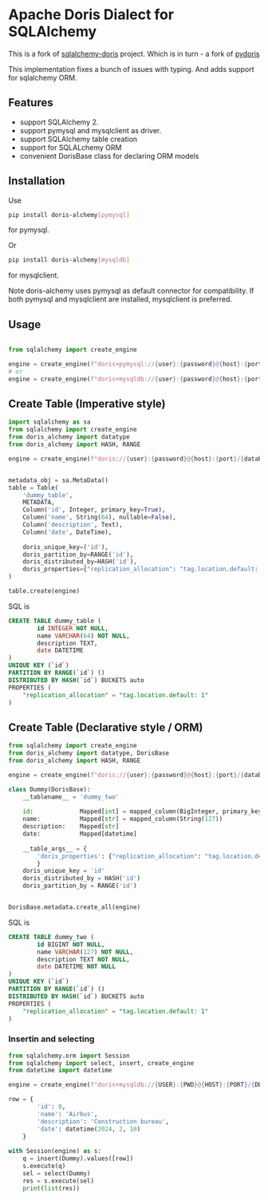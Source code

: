 # Apache Doris Dialect for SQLAlchemy

This is a fork of [sqlalchemy-doris](https://github.com/actcwlf/sqlalchemy-doris) project.
Which is in turn - a fork of [pydoris](https://pypi.org/project/pydoris/1.0.1/)

This implementation fixes a bunch of issues with typing. And adds support for sqlalchemy ORM.

## Features
* support SQLAlchemy 2.
* support pymysql and mysqlclient as driver.
* support SQLAlchemy table creation
* support for SQLALchemy ORM
* convenient DorisBase class for declaring ORM models

## Installation
Use
```bash
pip install doris-alchemy[pymysql]
```
for pymysql.

Or

```bash
pip install doris-alchemy[mysqldb]
```
for mysqlclient.

Note doris-alchemy uses pymysql as default connector for compatibility. 
If both pymysql and mysqlclient are installed, mysqlclient is preferred.


## Usage
```python

from sqlalchemy import create_engine

engine = create_engine(f"doris+pymysql://{user}:{password}@{host}:{port}/{database}?charset=utf8mb4")
# or
engine = create_engine(f"doris+mysqldb://{user}:{password}@{host}:{port}/{database}?charset=utf8mb4")

```

## Create Table (Imperative style)
```python
import sqlalchemy as sa
from sqlalchemy import create_engine
from doris_alchemy import datatype
from doris_alchemy import HASH, RANGE

engine = create_engine(f"doris://{user}:{password}@{host}:{port}/{database}?charset=utf8mb4")


metadata_obj = sa.MetaData()
table = Table(
    'dummy_table',
    METADATA,
    Column('id', Integer, primary_key=True),
    Column('name', String(64), nullable=False),
    Column('description', Text),
    Column('date', DateTime),
    
    doris_unique_key=('id'),
    doris_partition_by=RANGE('id'),
    doris_distributed_by=HASH('id'),
    doris_properties={"replication_allocation": "tag.location.default: 1"},
)

table.create(engine)

```

SQL is
```sql
CREATE TABLE dummy_table (
        id INTEGER NOT NULL, 
        name VARCHAR(64) NOT NULL, 
        description TEXT, 
        date DATETIME
)
UNIQUE KEY (`id`)
PARTITION BY RANGE(`id`) ()
DISTRIBUTED BY HASH(`id`) BUCKETS auto
PROPERTIES (
    "replication_allocation" = "tag.location.default: 1"
)
```

## Create Table (Declarative style / ORM)
```python
from sqlalchemy import create_engine
from doris_alchemy import datatype, DorisBase
from doris_alchemy import HASH, RANGE

engine = create_engine(f"doris://{user}:{password}@{host}:{port}/{database}?charset=utf8mb4")

class Dummy(DorisBase):
    __tablename__ = 'dummy_two'
    
    id:             Mapped[int] = mapped_column(BigInteger, primary_key=True)
    name:           Mapped[str] = mapped_column(String(127))
    description:    Mapped[str]
    date:           Mapped[datetime]
    
    __table_args__ = {
        'doris_properties': {"replication_allocation": "tag.location.default: 1"}
        }
    doris_unique_key = 'id'
    doris_distributed_by = HASH('id')
    doris_partition_by = RANGE('id')


DorisBase.metadata.create_all(engine)
```
SQL is 
```sql
CREATE TABLE dummy_two (
        id BIGINT NOT NULL, 
        name VARCHAR(127) NOT NULL, 
        description TEXT NOT NULL, 
        date DATETIME NOT NULL
)
UNIQUE KEY (`id`)
PARTITION BY RANGE(`id`) ()
DISTRIBUTED BY HASH(`id`) BUCKETS auto
PROPERTIES (
    "replication_allocation" = "tag.location.default: 1"
)
```

### Insertin and selecting

```python
from sqlalchemy.orm import Session
from sqlalchemy import select, insert, create_engine
from datetime import datetime

engine = create_engine(f"doris+mysqldb://{USER}:{PWD}@{HOST}:{PORT}/{DB}")

row = {
        'id': 0,
        'name': 'Airbus',
        'description': 'Construction bureau',
        'date': datetime(2024, 2, 10)
    }
    
with Session(engine) as s:
    q = insert(Dummy).values([row])
    s.execute(q)
    sel = select(Dummy)
    res = s.execute(sel)
    print(list(res))
```